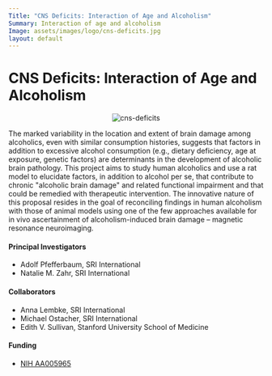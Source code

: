 ```yaml
---
Title: "CNS Deficits: Interaction of Age and Alcoholism"
Summary: Interaction of age and alcoholism
Image: assets/images/logo/cns-deficits.jpg
layout: default
---
```

# CNS Deficits: Interaction of Age and Alcoholism

<center><img src="{{ "assets/images/logo/cns-deficits.jpg" | relative_url }}"  alt="cns-deficits" align="middle"></center>

 The marked variability in the location and extent of brain damage among alcoholics, even with similar consumption histories, suggests that factors in addition to excessive alcohol consumption (e.g., dietary deficiency, age at exposure, genetic factors) are determinants in the development of alcoholic brain pathology.  This project aims to study human alcoholics and use a rat model to elucidate factors, in addition to alcohol per se, that contribute to chronic "alcoholic brain damage" and related functional impairment and that could be remedied with therapeutic intervention. The innovative nature of this proposal resides in the goal of reconciling findings in human alcoholism with those of animal models using one of the few approaches available for in vivo ascertainment of alcoholism-induced brain damage – magnetic resonance neuroimaging.

#### Principal Investigators

* Adolf Pfefferbaum, SRI International
* Natalie M. Zahr, SRI International

#### Collaborators

* Anna Lembke, SRI International
* Michael Ostacher, SRI International
* Edith V. Sullivan, Stanford University School of Medicine

#### Funding

 * [NIH AA005965][cns]

[cns]: https://projectreporter.nih.gov/project_info_description.cfm?aid=9042196&icde=29447440

